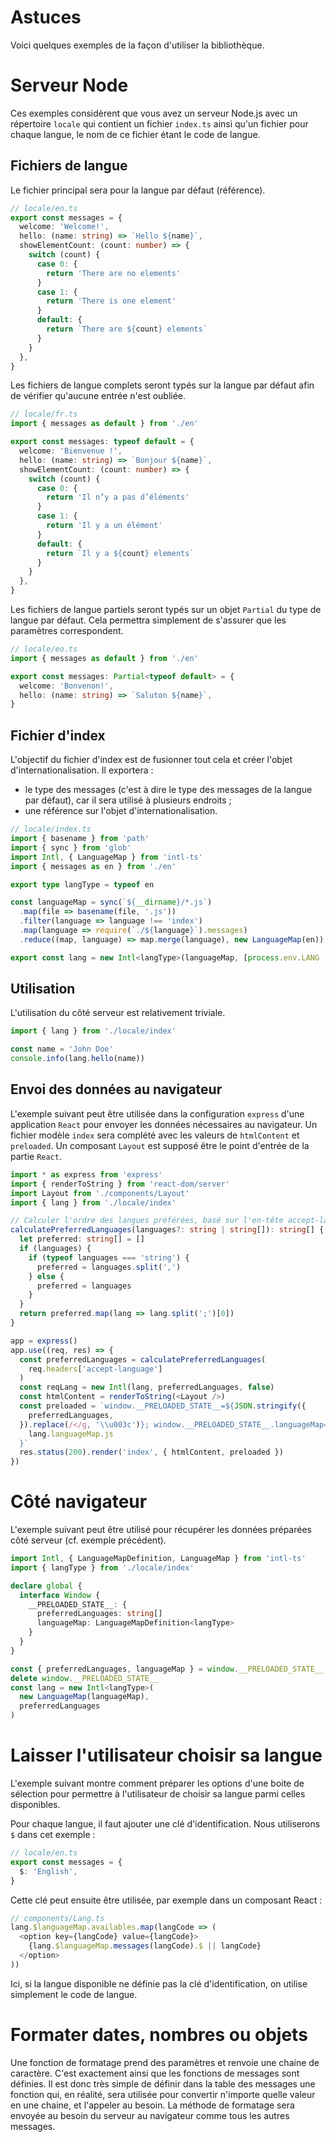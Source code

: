 # Astuces

Voici quelques exemples de la façon d'utiliser la bibliothèque.

# Serveur Node

Ces exemples considèrent que vous avez un serveur Node.js avec un répertoire `locale` qui contient un fichier `index.ts` ainsi qu'un fichier pour chaque langue, le nom de ce fichier étant le code de langue.

## Fichiers de langue

Le fichier principal sera pour la langue par défaut (référence).

```typescript
// locale/en.ts
export const messages = {
  welcome: 'Welcome!',
  hello: (name: string) => `Hello ${name}`,
  showElementCount: (count: number) => {
    switch (count) {
      case 0: {
        return 'There are no elements'
      }
      case 1: {
        return 'There is one element'
      }
      default: {
        return `There are ${count} elements`
      }
    }
  },
}
```

Les fichiers de langue complets seront typés sur la langue par défaut afin de vérifier qu'aucune entrée n'est oubliée.

```typescript
// locale/fr.ts
import { messages as default } from './en'

export const messages: typeof default = {
  welcome: 'Bienvenue !',
  hello: (name: string) => `Bonjour ${name}`,
  showElementCount: (count: number) => {
    switch (count) {
      case 0: {
        return 'Il n’y a pas d’éléments'
      }
      case 1: {
        return 'Il y a un élément'
      }
      default: {
        return `Il y a ${count} elements`
      }
    }
  },
}
```

Les fichiers de langue partiels seront typés sur un objet `Partial` du type de langue par défaut. Cela permettra simplement de s'assurer que les paramètres correspondent.

```typescript
// locale/eo.ts
import { messages as default } from './en'

export const messages: Partial<typeof default> = {
  welcome: 'Bonvenon!',
  hello: (name: string) => `Saluton ${name}`,
}
```

## Fichier d'index

L'objectif du fichier d'index est de fusionner tout cela et créer l'objet d'internationalisation. Il exportera :

* le type des messages (c'est à dire le type des messages de la langue par défaut), car il sera utilisé à plusieurs endroits ;
* une référence sur l'objet d'internationalisation.

```typescript
// locale/index.ts
import { basename } from 'path'
import { sync } from 'glob'
import Intl, { LanguageMap } from 'intl-ts'
import { messages as en } from './en'

export type langType = typeof en

const languageMap = sync(`${__dirname}/*.js`)
  .map(file => basename(file, '.js'))
  .filter(language => language !== 'index')
  .map(language => require(`./${language}`).messages)
  .reduce((map, language) => map.merge(language), new LanguageMap(en))

export const lang = new Intl<langType>(languageMap, [process.env.LANG || ''])
```

## Utilisation

L'utilisation du côté serveur est relativement triviale.

```typescript
import { lang } from './locale/index'

const name = 'John Doe'
console.info(lang.hello(name))
```

## Envoi des données au navigateur

L'exemple suivant peut être utilisée dans la configuration `express` d'une application `React` pour envoyer les données nécessaires au navigateur. Un fichier modèle `index` sera complété avec les valeurs de `htmlContent` et `preloaded`. Un composant `Layout` est supposé être le point d'entrée de la partie `React`.

```typescript
import * as express from 'express'
import { renderToString } from 'react-dom/server'
import Layout from './components/Layout'
import { lang } from './locale/index'

// Calculer l'ordre des langues préférées, basé sur l'en-tête accept-language
calculatePreferredLanguages(languages?: string | string[]): string[] {
  let preferred: string[] = []
  if (languages) {
    if (typeof languages === 'string') {
      preferred = languages.split(',')
    } else {
      preferred = languages
    }
  }
  return preferred.map(lang => lang.split(';')[0])
}

app = express()
app.use((req, res) => {
  const preferredLanguages = calculatePreferredLanguages(
    req.headers['accept-language']
  )
  const reqLang = new Intl(lang, preferredLanguages, false)
  const htmlContent = renderToString(<Layout />)
  const preloaded = `window.__PRELOADED_STATE__=${JSON.stringify({
    preferredLanguages,
  }).replace(/</g, '\\u003c')}; window.__PRELOADED_STATE__.languageMap=${
    lang.languageMap.js
  }`
  res.status(200).render('index', { htmlContent, preloaded })
})
```

# Côté navigateur

L'exemple suivant peut être utilisé pour récupérer les données préparées côté serveur (cf. exemple précédent).

```typescript
import Intl, { LanguageMapDefinition, LanguageMap } from 'intl-ts'
import { langType } from './locale/index'

declare global {
  interface Window {
    __PRELOADED_STATE__: {
      preferredLanguages: string[]
      languageMap: LanguageMapDefinition<langType>
    }
  }
}

const { preferredLanguages, languageMap } = window.__PRELOADED_STATE__
delete window.__PRELOADED_STATE__
const lang = new Intl<langType>(
  new LanguageMap(languageMap),
  preferredLanguages
)
```

# Laisser l'utilisateur choisir sa langue

L'exemple suivant montre comment préparer les options d'une boite de sélection pour permettre à l'utilisateur de choisir sa langue parmi celles disponibles.

Pour chaque langue, il faut ajouter une clé d'identification. Nous utiliserons `$` dans cet exemple :

```typescript
// locale/en.ts
export const messages = {
  $: 'English',
}
```

Cette clé peut ensuite être utilisée, par exemple dans un composant React :

```typescript
// components/Lang.ts
lang.$languageMap.availables.map(langCode => (
  <option key={langCode} value={langCode}>
    {lang.$languageMap.messages(langCode).$ || langCode}
  </option>
))
```

Ici, si la langue disponible ne définie pas la clé d'identification, on utilise simplement le code de langue.

# Formater dates, nombres ou objets

Une fonction de formatage prend des paramètres et renvoie une chaine de caractère. C'est exactement ainsi que les fonctions de messages sont définies. Il est donc très simple de définir dans la table des messages une fonction qui, en réalité, sera utilisée pour convertir n'importe quelle valeur en une chaine, et l'appeler au besoin. La méthode de formatage sera envoyée au besoin du serveur au navigateur comme tous les autres messages.
